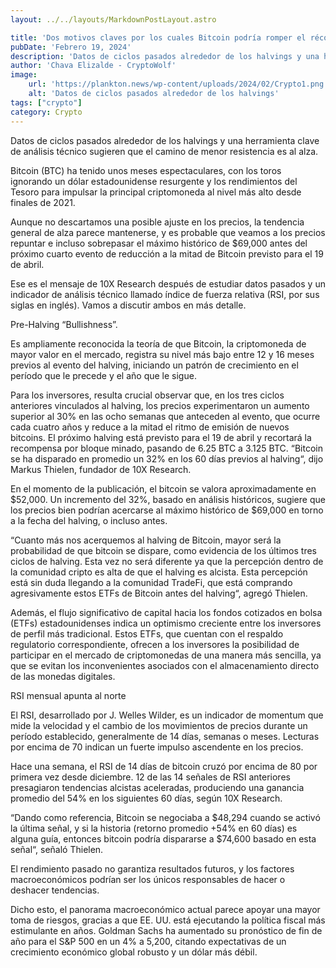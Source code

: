 ```yaml
---
layout: ../../layouts/MarkdownPostLayout.astro

title: 'Dos motivos claves por los cuales Bitcoin podría romper el récord de $69,000 antes del próximo halving'
pubDate: 'Febrero 19, 2024'
description: 'Datos de ciclos pasados alrededor de los halvings y una herramienta clave de análisis técnico sugieren que el camino de menor resistencia es al alza.'
author: 'Chava Elizalde - CryptoWolf'
image:
    url: 'https://plankton.news/wp-content/uploads/2024/02/Crypto1.png'
    alt: 'Datos de ciclos pasados alrededor de los halvings'
tags: ["crypto"]
category: Crypto
---
```

Datos de ciclos pasados alrededor de los halvings y una herramienta clave de análisis técnico sugieren que el camino de menor resistencia es al alza.

Bitcoin (BTC) ha tenido unos meses espectaculares, con los toros ignorando un dólar estadounidense resurgente y los rendimientos del Tesoro para impulsar la principal criptomoneda al nivel más alto desde finales de 2021.

Aunque no descartamos una posible ajuste en los precios, la tendencia general de alza parece mantenerse, y es probable que veamos a los precios repuntar e incluso sobrepasar el máximo histórico de $69,000 antes del próximo cuarto evento de reducción a la mitad de Bitcoin previsto para el 19 de abril.

Ese es el mensaje de 10X Research después de estudiar datos pasados y un indicador de análisis técnico llamado índice de fuerza relativa (RSI, por sus siglas en inglés). Vamos a discutir ambos en más detalle.

Pre-Halving “Bullishness”.

Es ampliamente reconocida la teoría de que Bitcoin, la criptomoneda de mayor valor en el mercado, registra su nivel más bajo entre 12 y 16 meses previos al evento del halving, iniciando un patrón de crecimiento en el período que le precede y el año que le sigue.

Para los inversores, resulta crucial observar que, en los tres ciclos anteriores vinculados al halving, los precios experimentaron un aumento superior al 30% en las ocho semanas que anteceden al evento, que ocurre cada cuatro años y reduce a la mitad el ritmo de emisión de nuevos bitcoins. El próximo halving está previsto para el 19 de abril y recortará la recompensa por bloque minado, pasando de 6.25 BTC a 3.125 BTC. “Bitcoin se ha disparado en promedio un 32% en los 60 días previos al halving“, dijo Markus Thielen, fundador de 10X Research.

En el momento de la publicación, el bitcoin se valora aproximadamente en $52,000. Un incremento del 32%, basado en análisis históricos, sugiere que los precios bien podrían acercarse al máximo histórico de $69,000 en torno a la fecha del halving, o incluso antes.

“Cuanto más nos acerquemos al halving de Bitcoin, mayor será la probabilidad de que bitcoin se dispare, como evidencia de los últimos tres ciclos de halving. Esta vez no será diferente ya que la percepción dentro de la comunidad cripto es alta de que el halving es alcista. Esta percepción está sin duda llegando a la comunidad TradeFi, que está comprando agresivamente estos ETFs de Bitcoin antes del halving“, agregó Thielen.

Además, el flujo significativo de capital hacia los fondos cotizados en bolsa (ETFs) estadounidenses indica un optimismo creciente entre los inversores de perfil más tradicional. Estos ETFs, que cuentan con el respaldo regulatorio correspondiente, ofrecen a los inversores la posibilidad de participar en el mercado de criptomonedas de una manera más sencilla, ya que se evitan los inconvenientes asociados con el almacenamiento directo de las monedas digitales.

RSI mensual apunta al norte

El RSI, desarrollado por J. Welles Wilder, es un indicador de momentum que mide la velocidad y el cambio de los movimientos de precios durante un período establecido, generalmente de 14 días, semanas o meses. Lecturas por encima de 70 indican un fuerte impulso ascendente en los precios.

Hace una semana, el RSI de 14 días de bitcoin cruzó por encima de 80 por primera vez desde diciembre. 12 de las 14 señales de RSI anteriores presagiaron tendencias alcistas aceleradas, produciendo una ganancia promedio del 54% en los siguientes 60 días, según 10X Research.

“Dando como referencia, Bitcoin se negociaba a $48,294 cuando se activó la última señal, y si la historia (retorno promedio +54% en 60 días) es alguna guía, entonces bitcoin podría dispararse a $74,600 basado en esta señal“, señaló Thielen.

El rendimiento pasado no garantiza resultados futuros, y los factores macroeconómicos podrían ser los únicos responsables de hacer o deshacer tendencias.

Dicho esto, el panorama macroeconómico actual parece apoyar una mayor toma de riesgos, gracias a que EE. UU. está ejecutando la política fiscal más estimulante en años. Goldman Sachs ha aumentado su pronóstico de fin de año para el S&P 500 en un 4% a 5,200, citando expectativas de un crecimiento económico global robusto y un dólar más débil.
